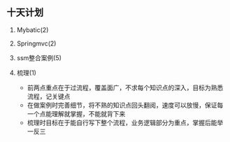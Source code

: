 ## 十天计划 ##
1. Mybatic(2)
2. Springmvc(2)
3. ssm整合案例(5)
4. 梳理(1)


	* 前两点重点在于过流程，覆盖面广，不求每个知识点的深入，目标为熟悉流程，记关键点
	* 在做案例时完善细节，将不熟的知识点回头翻阅，速度可以放慢，保证每一个点能理解就掌握，不能就背下来
	* 梳理时目标在于能自行写下整个流程，业务逻辑部分为重点，掌握后能举一反三